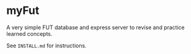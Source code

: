 # myFut
A very simple FUT database and express server to revise and practice learned concepts.

See `INSTALL.md` for instructions.